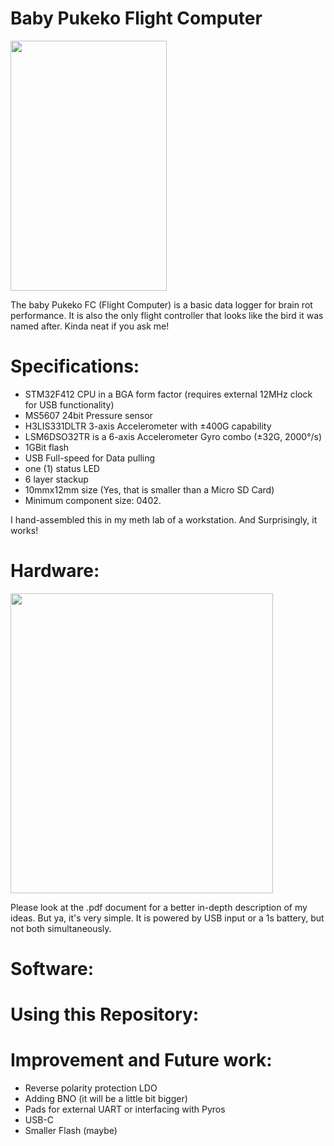 # Baby Pukeko Flight Computer
<img src = "https://github.com/user-attachments/assets/de96c2da-d3a1-403d-b10a-bbc623dcf0df" width="250" height ="400" />


The baby Pukeko FC (Flight Computer) is a basic data logger for brain rot performance. It is also the only flight controller that looks like the bird it was named after. Kinda neat if you ask me!

# **Specifications:**
- STM32F412 CPU in a BGA form factor (requires external 12MHz clock for USB functionality)
- MS5607 24bit Pressure sensor
- H3LIS331DLTR 3-axis Accelerometer with ±400G capability
- LSM6DSO32TR is a 6-axis Accelerometer Gyro combo (±32G, 2000°/s)
- 1GBit flash
- USB Full-speed for Data pulling
- one (1) status LED
- 6 layer stackup
- 10mmx12mm size (Yes, that is smaller than a Micro SD Card)
- Minimum component size: 0402.

I hand-assembled this in my meth lab of a workstation. And Surprisingly, it works!


# **Hardware:**

<img src ="https://github.com/user-attachments/assets/5568417a-6d13-449f-b356-c32e133da979" width="420" height ="480" />

Please look at the .pdf document for a better in-depth description of my ideas. But ya, it's very simple.
It is powered by USB input or a 1s battery, but not both simultaneously. 

# **Software:**


# **Using this Repository:**

# **Improvement and Future work:**
- Reverse polarity protection LDO
- Adding BNO (it will be a little bit bigger)
- Pads for external UART or interfacing with Pyros
- USB-C
- Smaller Flash (maybe)
